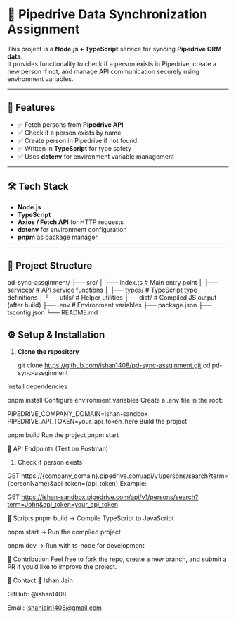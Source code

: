 # 📌 Pipedrive Data Synchronization Assignment

This project is a **Node.js + TypeScript** service for syncing **Pipedrive CRM data**.  
It provides functionality to check if a person exists in Pipedrive, create a new person if not, and manage API communication securely using environment variables.

---

## 🚀 Features
- ✅ Fetch persons from **Pipedrive API**
- ✅ Check if a person exists by name
- ✅ Create person in Pipedrive if not found
- ✅ Written in **TypeScript** for type safety
- ✅ Uses **dotenv** for environment variable management

---

## 🛠️ Tech Stack
- **Node.js**
- **TypeScript**
- **Axios / Fetch API** for HTTP requests
- **dotenv** for environment configuration
- **pnpm** as package manager

---

## 📂 Project Structure
pd-sync-assginment/
├── src/
│ ├── index.ts # Main entry point
│ ├── services/ # API service functions
│ ├── types/ # TypeScript type definitions
│ └── utils/ # Helper utilities
├── dist/ # Compiled JS output (after build)
├── .env # Environment variables
├── package.json
├── tsconfig.json
└── README.md


## ⚙️ Setup & Installation

1. **Clone the repository**

   git clone https://github.com/ishan1408/pd-sync-assginment.git
   cd pd-sync-assginment
   
Install dependencies

pnpm install
Configure environment variables
Create a .env file in the root:

PIPEDRIVE_COMPANY_DOMAIN=ishan-sandbox
PIPEDRIVE_API_TOKEN=your_api_token_here
Build the project

pnpm build
Run the project
pnpm start

🔗 API Endpoints (Test on Postman)
1. Check if person exists

GET https://{company_domain}.pipedrive.com/api/v1/persons/search?term={personName}&api_token={api_token}
Example:

GET https://ishan-sandbox.pipedrive.com/api/v1/persons/search?term=John&api_token=your_api_token

📜 Scripts
pnpm build → Compile TypeScript to JavaScript

pnpm start → Run the compiled project

pnpm dev → Run with ts-node for development

🤝 Contribution
Feel free to fork the repo, create a new branch, and submit a PR if you’d like to improve the project.

📧 Contact
👤 Ishan Jain

GitHub: @ishan1408

Email: ishanjain1408@gmail.com
